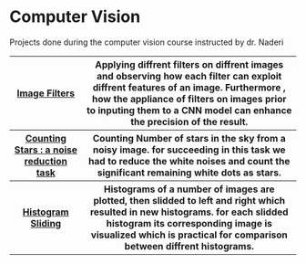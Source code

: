 # Computer Vision
Projects done during the computer vision course instructed by dr. Naderi

<table style="width:100%">
 <tr>
    <th><a href="https://github.com/negarhonarvar/Computer-Vision/blob/main/Filters.ipynb">Image Filters</a></th>
    <th>Applying diffrent filters on diffrent images and observing how each filter can exploit diffrent features of an image. Furthermore , how the appliance of filters on images prior to inputing them to a CNN model can enhance the precision of the result.</th>
  </tr>
   <tr>
     <th> <a href="https://github.com/negarhonarvar/Computer-Vision/blob/main/CountingStars.ipynb">Counting Stars : a noise reduction task</a></th>
    <th> Counting Number of stars in the sky from a noisy image. for succeeding in this task we had to reduce the white noises and count the significant remaining white dots as stars. </th>
  </tr>
   <tr>
    <th><a href="https://github.com/negarhonarvar/Computer-Vision/blob/main/HistogramSliding.ipynb">Histogram Sliding</a></th>
    <th>Histograms of a number of images are plotted, then slidded to left and right which resulted in new histograms. for each slidded histogram its corresponding image is visualized which is practical for comparison between diffrent histograms.</th>
</table>
